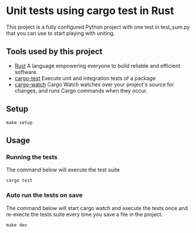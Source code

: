 # Unit tests using cargo test in Rust

This project is a fully configured Python project with one test in
test_sum.py that you can use to start playing with uniting.

## Tools used by this project

* [Rust](https://www.rust-lang.org/) A language empowering everyone to build
  reliable and efficient software.
* [cargo-test](https://doc.rust-lang.org/cargo/commands/cargo-test.html) Execute
  unit and integration tests of a package
* [cargo-watch](https://github.com/watchexec/cargo-watch) Cargo Watch watches
  over your project's source for changes, and runs Cargo commands when they
  occur.

## Setup

```
make setup
```

## Usage

### Running the tests

The command below will execute the test suite

```
cargo test
```

### Auto run the tests on save

The command below will start cargo watch and execute the tests once and re-execte
the tests suite every time you save a file in the project.

```
make dev
```
